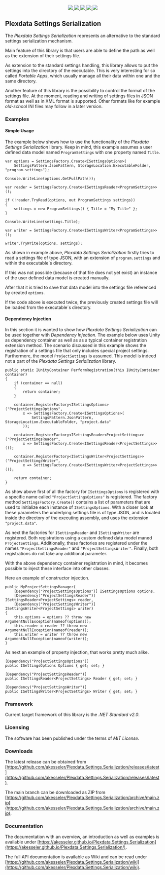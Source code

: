 <p align="center">
  <a href="https://github.com/akesseler/Plexdata.Settings.Serialization/blob/main/LICENSE.md" alt="license">
    <img src="https://img.shields.io/github/license/akesseler/Plexdata.Settings.Serialization.svg" />
  </a>
  <a href="https://github.com/akesseler/Plexdata.Settings.Serialization/releases/latest" alt="latest">
    <img src="https://img.shields.io/github/release/akesseler/Plexdata.Settings.Serialization.svg" />
  </a>
  <a href="https://github.com/akesseler/Plexdata.Settings.Serialization/archive/main.zip" alt="main">
    <img src="https://img.shields.io/github/languages/code-size/akesseler/Plexdata.Settings.Serialization.svg" />
  </a>
  <a href="https://akesseler.github.io/Plexdata.Settings.Serialization" alt="docs">
    <img src="https://img.shields.io/badge/docs-guide-orange.svg" />
  </a>
  <a href="https://github.com/akesseler/Plexdata.Settings.Serialization/wiki" alt="wiki">
    <img src="https://img.shields.io/badge/wiki-API-orange.svg" />
  </a>
</p>

## Plexdata Settings Serialization

The _Plexdata Settings Serialization_ represents an alternative to the standard settings serialization mechanism.

Main feature of this library is that users are able to define the path as well as the extension of their settings file.

As extension to the standard settings handling, this library allows to put the settings into the directory of the executable. 
This is very interesting for so called _Portable Apps_, which usually manage all their data within one and the same directory.

Another feature of this library is the possibility to control the format of the settings file. At the moment, reading and 
writing of settings files in JSON format as well as in XML format is supported. Other formats like for example _old-school_ 
INI files may follow in a later version.

### Examples

#### Simple Usage

The example below shows how to use the functionality of the _Plexdata Settings Serialization_ library. Keep in mind, this 
example assumes a user defined data model named `ProgramSettings` with one property named `Title`.

```
var options = SettingsFactory.Create<ISettingsOptions>(
    SettingsPattern.JsonPattern, StorageLocation.ExecutableFolder, "program.settings");

Console.WriteLine(options.GetFullPath());

var reader = SettingsFactory.Create<ISettingsReader<ProgramSettings>>();

if (!reader.TryRead(options, out ProgramSettings settings))
{
    settings = new ProgramSettings() { Title = "My Title" };
}

Console.WriteLine(settings.Title);

var writer = SettingsFactory.Create<ISettingsWriter<ProgramSettings>>();

writer.TryWrite(options, settings);
```

As shown in example above, _Plexdata Settings Serialization_ firstly tries to read a settings file of type JSON, with an 
extension of `program.settings` and within the executable´s directory.

If this was not possible (because of that file does not yet exist) an instance of the user defined data model is created 
manually.

After that it is tried to save that data model into the settings file referenced by created `options`.

If the code above is executed twice, the previously created settings file will be loaded from the executable´s directory.

#### Dependency Injection

In this section it is wanted to show how _Plexdata Settings Serialization_ can be used together with _Dependency Injection_.
The example below uses Unity as dependency container as well as as a typical container registration extension method. The 
scenario discussed in this example shows the registration of a settings file that only includes special project settings.
Furthermore, the model `ProjectSettings` is assumed. This model is indeed not a part of the _Plexdata Settings Serialization_ 
library.

```
public static IUnityContainer PerformRegistration(this IUnityContainer container)
{
    if (container == null)
    {
        return container;
    }

    container.RegisterFactory<ISettingsOptions>("ProjectSettingsOptions",
        x => SettingsFactory.Create<ISettingsOptions>(
            SettingsPattern.JsonPattern, StorageLocation.ExecutableFolder, "project.data"
        ));

    container.RegisterFactory<ISettingsReader<ProjectSettings>>("ProjectSettingsReader",
        x => SettingsFactory.Create<ISettingsReader<ProjectSettings>>());

    container.RegisterFactory<ISettingsWriter<ProjectSettings>>("ProjectSettingsWriter",
        x => SettingsFactory.Create<ISettingsWriter<ProjectSettings>>());

    return container;
}
```

As show above first of all the factory for `ISettingsOptions` is registered with a specific name called `"ProjectSettingsOptions"` 
is registered. The factory method `SettingsFactory.Create()` contains a list of parameters that are used to initialize each 
instance of `ISettingsOptions`. With a closer look at these parameters the underlying settings file is of type JSON, and is 
located inside the directory of the executing assembly, and uses the extension `"project.data"`.

As next the factories for `ISettingsReader` and `ISettingsWriter` are registered. Both registrations using a custom defined 
data model maned `ProjectSettings`. Additionally, these factories are registered under the names `"ProjectSettingsReader"` 
and `"ProjectSettingsWriter"`. Finally, both registrations do not take any additional parameter.

With the above dependency container registration in mind, it becomes possible to inject these interface into other classes.

Here an example of constructor injection.

```
public MyProjectSettingsManager(
    [Dependency("ProjectSettingsOptions")] ISettingsOptions options,
    [Dependency("ProjectSettingsReader")] ISettingsReader<ProjectSettings> reader,
    [Dependency("ProjectSettingsWriter")] ISettingsWriter<ProjectSettings> writer)
{
    this.options = options ?? throw new ArgumentNullException(nameof(options));
    this.reader = reader ?? throw new ArgumentNullException(nameof(reader));
    this.writer = writer ?? throw new ArgumentNullException(nameof(writer));
}
```

As next an example of property injection, that works pretty much alike.

```
[Dependency("ProjectSettingsOptions")]
public ISettingsOptions Options { get; set; }

[Dependency("ProjectSettingsReader")] 
public ISettingsReader<ProjectSettings> Reader { get; set; }

[Dependency("ProjectSettingsWriter")] 
public ISettingsWriter<ProjectSettings> Writer { get; set; }
```

### Framework

Current target framework of this library is the _.NET Standard v2.0_.

### Licensing

The software has been published under the terms of _MIT License_.

### Downloads

The latest release can be obtained from [https://github.com/akesseler/Plexdata.Settings.Serialization/releases/latest](https://github.com/akesseler/Plexdata.Settings.Serialization/releases/latest).

The main branch can be downloaded as ZIP from [https://github.com/akesseler/Plexdata.Settings.Serialization/archive/main.zip](https://github.com/akesseler/Plexdata.Settings.Serialization/archive/main.zip).

### Documentation

The documentation with an overview, an introduction as well as examples is available under [https://akesseler.github.io/Plexdata.Settings.Serialization](https://akesseler.github.io/Plexdata.Settings.Serialization/).

The full API documentation is available as Wiki and can be read under [https://github.com/akesseler/Plexdata.Settings.Serialization/wiki](https://github.com/akesseler/Plexdata.Settings.Serialization/wiki).

